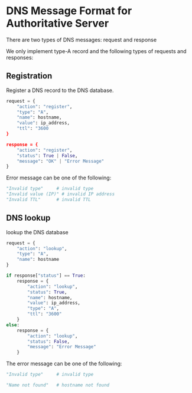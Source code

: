 # DNS Message Format for Authoritative Server

There are two types of DNS messages: request and response

We only implement type-A record and the following types of requests and responses:

## Registration

Register a DNS record to the DNS database.

```python 
request = {
    "action": "register",
    "type": "A",
    "name": hostname,
    "value": ip_address,
    "ttl": "3600
}

response = {
    "action": "register",
    "status": True | False,
    "message": "OK" | "Error Message"
}
```

Error message can be one of the following:
```python
"Invalid type"     # invalid type
"Invalid value (IP)" # invalid IP address
"Invalid TTL"      # invalid TTL
```

## DNS lookup

lookup the DNS database

```python
request = {
    "action": "lookup",
    "type": "A",
    "name": hostname
}

if response["status"] == True:
    response = {
        "action": "lookup",
        "status": True,
        "name": hostname,
        "value": ip_address,
        "type": "A",
        "ttl": "3600"
    }
else:
    response = {
        "action": "lookup",
        "status": False,
        "message": "Error Message"
    }
```

The error message can be one of the following:

```python
"Invalid type"     # invalid type

"Name not found"   # hostname not found
```